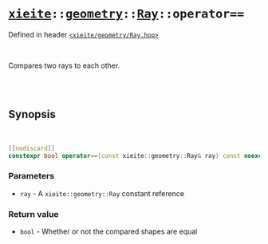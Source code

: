 # [`xieite`](../../../README.md)`::`[`geometry`](../../../docs/geometry.md)`::`[`Ray`](../../../docs/geoemtry/Ray.md)`::operator==`
Defined in header [`<xieite/geometry/Ray.hpp>`](../../../include/xieite/geometry/Ray.hpp)

<br/>

Compares two rays to each other.

<br/><br/>

## Synopsis

<br/>

```cpp
[[nodiscard]]
constexpr bool operator==(const xieite::geometry::Ray& ray) const noexcept;
```
### Parameters
- `ray` - A `xieite::geometry::Ray` constant reference
### Return value
- `bool` - Whether or not the compared shapes are equal
